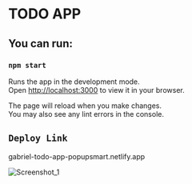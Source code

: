# TODO APP



## You can run: 

### `npm start`

Runs the app in the development mode.\
Open [http://localhost:3000](http://localhost:3000) to view it in your browser.

The page will reload when you make changes.\
You may also see any lint errors in the console.

## `Deploy Link`
<link> gabriel-todo-app-popupsmart.netlify.app </link>
<br>


![Screenshot_1](https://user-images.githubusercontent.com/87018423/190921390-d338bfee-7f0b-44bd-8cc5-a5145d79eff6.png)






